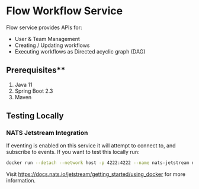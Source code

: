 # Flow Workflow Service


Flow service provides APIs for:

* User & Team Management
* Creating / Updating workflows
* Executing workflows as Directed acyclic graph (DAG)

## Prerequisites**

1. Java 11
2. Spring Boot 2.3
3. Maven

## Testing Locally

### NATS Jetstream Integration

If eventing is enabled on this service it will attempt to connect to, and subscribe to events. If you want to test this locally run:

```bash
docker run --detach --network host -p 4222:4222 --name nats-jetstream nats -js
```

Visit <https://docs.nats.io/jetstream/getting_started/using_docker> for more information.

